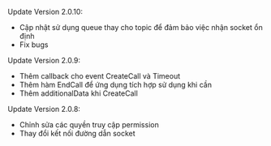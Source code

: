 Update Version 2.0.10:
 - Cập nhật sử dụng queue thay cho topic để đảm bảo việc nhận socket ổn định
 - Fix bugs

Update Version 2.0.9:
 - Thêm callback cho event CreateCall và Timeout
 - Thêm hàm EndCall để ứng dụng tích hợp sử dụng khi cần
 - Thêm additionalData khi CreateCall

Update Version 2.0.8:
- Chỉnh sửa các quyền truy cập permission
- Thay đổi kết nối đường dẫn socket

